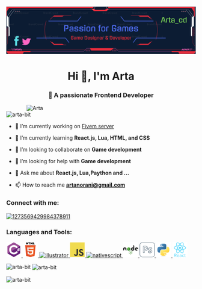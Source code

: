 ![logo](3530f240-69fe-4bf5-bdbb-8fe77a9c2716.png)
<h1 align="center">Hi 👋, I'm Arta</h1>
<h3 align="center">🚀 A passionate Frontend Developer</h3>

<img align= "right" alt="Arta" width = "450" src="https://cdna.artstation.com/p/assets/images/images/028/102/058/original/pixel-jeff-matrix-s.gif?1593487263">

<p align="left"> <img src="https://komarev.com/ghpvc/?username=arta-bit&label=Profile%20views&color=0e75b6&style=flat" alt="arta-bit" /> </p>

- 🔭 I’m currently working on [Fivem server](soon)

- 🌱 I’m currently learning **React.js, Lua, HTML, and CSS**

- 👯 I’m looking to collaborate on **Game development**

- 🤝 I’m looking for help with **Game development**

- 💬 Ask me about **React.js, Lua,Paython and ...**

- 📫 How to reach me **artanorani@gmail.com**

<h3 align="left">Connect with me:</h3>
<p align="left">
<a href="https://discord.gg/1273569429984378911" target="blank"><img align="center" src="https://raw.githubusercontent.com/rahuldkjain/github-profile-readme-generator/master/src/images/icons/Social/discord.svg" alt="1273569429984378911" height="30" width="40" /></a>
</p>

<h3 align="left">Languages and Tools:</h3>
<p align="left"> <a href="https://www.w3schools.com/cs/" target="_blank" rel="noreferrer"> <img src="https://raw.githubusercontent.com/devicons/devicon/master/icons/csharp/csharp-original.svg" alt="csharp" width="40" height="40"/> </a> <a href="https://www.w3.org/html/" target="_blank" rel="noreferrer"> <img src="https://raw.githubusercontent.com/devicons/devicon/master/icons/html5/html5-original-wordmark.svg" alt="html5" width="40" height="40"/> </a> <a href="https://www.adobe.com/in/products/illustrator.html" target="_blank" rel="noreferrer"> <img src="https://www.vectorlogo.zone/logos/adobe_illustrator/adobe_illustrator-icon.svg" alt="illustrator" width="40" height="40"/> </a> <a href="https://developer.mozilla.org/en-US/docs/Web/JavaScript" target="_blank" rel="noreferrer"> <img src="https://raw.githubusercontent.com/devicons/devicon/master/icons/javascript/javascript-original.svg" alt="javascript" width="40" height="40"/> </a> <a href="https://nativescript.org/" target="_blank" rel="noreferrer"> <img src="https://raw.githubusercontent.com/detain/svg-logos/780f25886640cef088af994181646db2f6b1a3f8/svg/nativescript.svg" alt="nativescript" width="40" height="40"/> </a> <a href="https://nodejs.org" target="_blank" rel="noreferrer"> <img src="https://raw.githubusercontent.com/devicons/devicon/master/icons/nodejs/nodejs-original-wordmark.svg" alt="nodejs" width="40" height="40"/> </a> <a href="https://www.photoshop.com/en" target="_blank" rel="noreferrer"> <img src="https://raw.githubusercontent.com/devicons/devicon/master/icons/photoshop/photoshop-line.svg" alt="photoshop" width="40" height="40"/> </a> <a href="https://www.python.org" target="_blank" rel="noreferrer"> <img src="https://raw.githubusercontent.com/devicons/devicon/master/icons/python/python-original.svg" alt="python" width="40" height="40"/> </a> <a href="https://reactjs.org/" target="_blank" rel="noreferrer"> <img src="https://raw.githubusercontent.com/devicons/devicon/master/icons/react/react-original-wordmark.svg" alt="react" width="40" height="40"/> </a> </p>

<p><img align="left" src="https://github-readme-stats.vercel.app/api/top-langs?username=arta-bit&show_icons=true&locale=en&layout=compact" alt="arta-bit" /></p>

<p>&nbsp;<img align="center" src="https://github-readme-stats.vercel.app/api?username=arta-bit&show_icons=true&locale=en" alt="arta-bit" /></p>

<p><img align="center" src="https://github-readme-streak-stats.herokuapp.com/?user=arta-bit&" alt="arta-bit" /></p>

